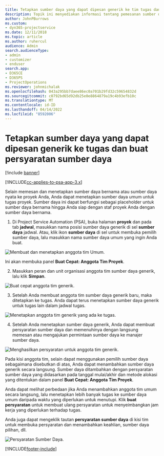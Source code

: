 ```yaml
---
title: Tetapkan sumber daya yang dapat dipesan generik ke tim tugas dan proyek
description: Topik ini menyediakan informasi tentang pemesanan sumber daya umum untuk tugas dan tim proyek.
author: JohnPBurrows
ms.custom:
- dyn365-projectservice
ms.date: 12/11/2018
ms.topic: article
ms.author: ruhercul
audience: Admin
search.audienceType:
- admin
- customizer
- enduser
search.app:
- D365CE
- D365PS
- ProjectOperations
ms.reviewer: johnmichalak
ms.openlocfilehash: 043a295bb7daee86ec0a701b29fd32c59654832d
ms.sourcegitcommit: c0792bd65d92db25e0e8864879a19c4b93efb10c
ms.translationtype: MT
ms.contentlocale: id-ID
ms.lasthandoff: 04/14/2022
ms.locfileid: "8592006"
---
```

# <a name="assign-generic-bookable-resources-to-a-task-and-generate-resource-requirements"></a>Tetapkan sumber daya yang dapat dipesan generik ke tugas dan buat persyaratan sumber daya 

[!include [banner](../includes/psa-now-project-operations.md)]

[!INCLUDE[cc-applies-to-psa-app-3.x](../includes/cc-applies-to-psa-app-3x.md)]

Selain memesan dan menetapkan sumber daya bernama atau sumber daya nyata ke proyek Anda, Anda dapat menetapkan sumber daya umum untuk tugas proyek. Sumber daya ini dapat berfungsi sebagai placeholder untuk sumber daya bernama hingga Anda siap dengan staf proyek Anda dengan sumber daya bernama. 

1. Di Project Service Automation (PSA), buka halaman **proyek** dan pada tab **jadwal**, masukkan nama posisi sumber daya generik di sel **sumber daya** jadwal. Atau, klik ikon **sumber daya** di sel untuk membuka pemilih sumber daya, lalu masukkan nama sumber daya umum yang ingin Anda buat.

![Membuat dan menetapkan anggota tim Umum.](media/RM-how-to-9.png)

Ini akan membuka panel **Buat Cepat: Anggota Tim Proyek**. 

2. Masukkan peran dan unit organisasi anggota tim sumber daya generik, lalu klik **Simpan**.

![Buat cepat anggota tim generik.](media/RM-how-to-10.png)

3. Setelah Anda membuat anggota tim sumber daya generik baru, maka ditetapkan ke tugas. Anda dapat terus menetapkan sumber daya generik untuk tugas lain dalam jadwal tugas.

![Menetapkan anggota tim generik yang ada ke tugas.](media/RM-how-to-11.png)

4. Setelah Anda menetapkan sumber daya generik, Anda dapat membuat persyaratan sumber daya dan memenuhinya dengan langsung memesan atau mengajukan permintaan sumber daya ke manajer sumber daya.

![Menghasilkan persyaratan untuk anggota tim generik.](media/RM-how-to-12.png)

Pada kisi anggota tim, selain dapat menggunakan pemilih sumber daya sebagaimana disebutkan di atas, Anda dapat menambahkan sumber daya generik secara langsung. Sumber daya ditambahkan dengan persyaratan sumber daya yang didasarkan pada tanggal mulai/akhir dan metode alokasi yang ditentukan dalam panel **Buat Cepat: Anggota Tim Proyek**.

Anda dapat melihat perbedaan jika Anda menambahkan anggota tim umum secara langsung, lalu menetapkan lebih banyak tugas ke sumber daya umum daripada waktu yang diperlukan untuk menutupi. Klik **buat persyaratan** untuk membuat ulang persyaratan untuk menyeimbangkan jam kerja yang diperlukan terhadap tugas.

Anda juga dapat mengeklik tautan **persyaratan sumber daya** di kisi tim untuk membuka persyaratan dan menambahkan keahlian, sumber daya pilihan, dll.

![Persyaratan Sumber Daya.](media/RM-how-to-13.png)



[!INCLUDE[footer-include](../includes/footer-banner.md)]
